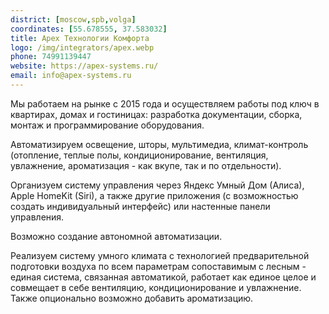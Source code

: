```yaml
---
district: [moscow,spb,volga]
coordinates: [55.678555, 37.583032]
title: Apex Технологии Комфорта
logo: /img/integrators/apex.webp
phone: 74991139447
website: https://apex-systems.ru/
email: info@apex-systems.ru
---
```


Мы работаем на рынке с 2015 года и осуществляем работы под ключ в квартирах, домах и гостиницах: разработка документации, сборка, монтаж и программирование оборудования.

Автоматизируем освещение, шторы, мультимедиа, климат-контроль (отопление, теплые полы, кондиционирование, вентиляция, увлажнение, ароматизация - как вкупе, так и по отдельности).

Организуем систему управления через Яндекс Умный Дом (Алиса), Apple HomeKit (Siri), а также другие приложения (с возможностью создать индивидуальный интерфейс) или настенные панели управления.

Возможно создание автономной автоматизации.

Реализуем систему умного климата с технологией предварительной подготовки воздуха по всем параметрам сопоставимым с лесным - единая система, связанная автоматикой, работает как единое целое и совмещает в себе вентиляцию, кондиционирование и увлажнение.
Также опционально возможно добавить ароматизацию.
